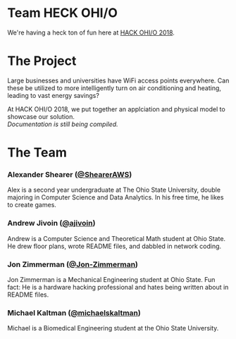 # Team HECK OHI/O
We're having a heck ton of fun here at [HACK OHI/O 2018](http://hack.osu.edu/2018/).  

# The Project  
Large businesses and universities have WiFi access points everywhere. Can these be utilized to more intelligently turn on air conditioning and heating, leading to vast energy savings?

At HACK OHI/O 2018, we put together an applciation and physical model to showcase our solution.  
*Documentation is still being compiled.*

# The Team

### **Alexander Shearer**  ([@ShearerAWS](https://github.com/ShearerAWS))
Alex is a second year undergraduate at The Ohio State University, double majoring in Computer Science and Data Analytics. In his free time, he likes to create games. 

### **Andrew Jivoin**  ([@ajivoin](https://github.com/ajivoin))
Andrew is a Computer Science and Theoretical Math student at Ohio State. He drew floor plans, wrote README files, and dabbled in network coding.


### **Jon Zimmerman**  ([@Jon-Zimmerman](https://github.com/Jon-Zimmerman))
Jon Zimmerman is a Mechanical Engineering student at Ohio State. Fun fact: He is a hardware hacking professional and hates being written about in README files.

### **Michael Kaltman**  ([@michaelskaltman](https://github.com/michaelskaltman))
Michael is a Biomedical Engineering student at the Ohio State University.
